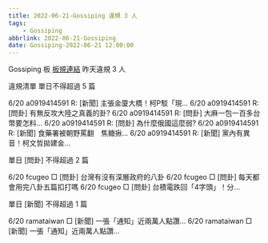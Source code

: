 ```yaml
---
title: 2022-06-21-Gossiping 違規 3 人
tags:
    - Gossiping
abbrlink: 2022-06-21-Gossiping
date: Gossiping-2022-06-21 12:00:00
---
```

Gossiping 板 [板規連結](https://www.ptt.cc/bbs/Gossiping/M.1637425085.A.07D.html)
昨天違規 3 人
<!-- more -->

違規清單
單日不得超過 5 篇

6/20 a0919414591 R: [新聞] 主張金廈大橋！柯P駁「現…
6/20 a0919414591 R: [問卦] 有無反攻大陸之真義的卦?
6/20 a0919414591 R: [問卦] 大麻一包一百多台幣要怎料…
6/20 a0919414591 R: [問卦] 為什麼俄國這麼弱?
6/20 a0919414591 R: [新聞] 食藥署被朝野罵翻　焦糖揪…
6/20 a0919414591 R: [新聞] 黨內有異音！柯文哲拋建金…

單日 [問卦] 不得超過 2 篇

6/20 fcugeo □ [問卦] 台灣有沒有深層政府的八卦
6/20 fcugeo □ [問卦] 每天都會用完八卦五篇扣打嗎
6/20 fcugeo □ [問卦] 台積電跌回「4字頭」！分…

單日 [新聞] 不得超過 1 篇

6/20 ramataiwan □ [新聞] 一張「通知」近兩萬人點讚…
6/20 ramataiwan □ [新聞] 一張「通知」近兩萬人點讚…